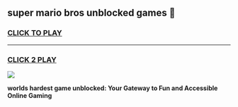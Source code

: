
## super mario bros unblocked games 👋
<h3>
<a href="https://premium.freeplayer.one?title=super_mario_bros_unblocked_games&ref=13F">CLICK TO PLAY</a></h3>
<hr>

<h3>
<a href="https://premium.freeplayer.one?title=super_mario_bros_unblocked_games&ref=13F">CLICK 2 PLAY</a>
  
</h3>

<a href="https://premium.freeplayer.one?title=super_mario_bros_unblocked_games&ref=12F/"><img src="https://clearcache.store/games.png"></a>


**worlds hardest game unblocked: Your Gateway to Fun and Accessible Online Gaming**
